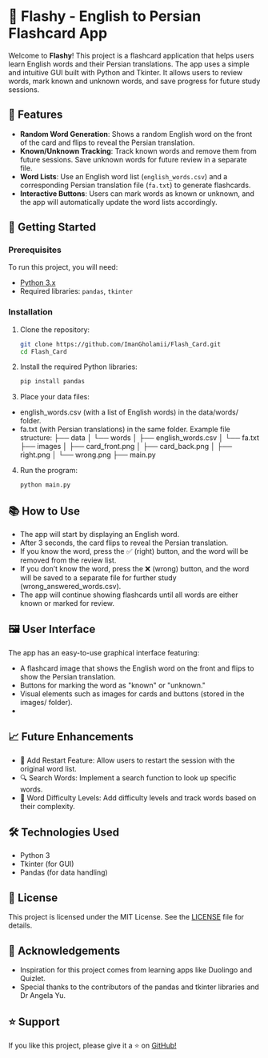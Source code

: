 # 📝 Flashy - English to Persian Flashcard App

Welcome to **Flashy**! This project is a flashcard application that helps users learn English words and their Persian translations. The app uses a simple and intuitive GUI built with Python and Tkinter. It allows users to review words, mark known and unknown words, and save progress for future study sessions.

## 🌟 Features

- **Random Word Generation**: Shows a random English word on the front of the card and flips to reveal the Persian translation.
- **Known/Unknown Tracking**: Track known words and remove them from future sessions. Save unknown words for future review in a separate file.
- **Word Lists**: Use an English word list (`english_words.csv`) and a corresponding Persian translation file (`fa.txt`) to generate flashcards.
- **Interactive Buttons**: Users can mark words as known or unknown, and the app will automatically update the word lists accordingly.

## 🚀 Getting Started

### Prerequisites

To run this project, you will need:
- [Python 3.x](https://www.python.org/downloads/)
- Required libraries: `pandas`, `tkinter`

### Installation

1. Clone the repository:
   ```sh
   git clone https://github.com/ImanGholamii/Flash_Card.git
   cd Flash_Card
2. Install the required Python libraries:
   ```sh
   pip install pandas
4. Place your data files:
- english_words.csv (with a list of English words) in the data/words/ folder.
- fa.txt (with Persian translations) in the same folder.
Example file structure:
    ├── data
    │   └── words
    │       ├── english_words.csv
    │       └── fa.txt
    ├── images
    │   ├── card_front.png
    │   ├── card_back.png
    │   ├── right.png
    │   └── wrong.png
    ├── main.py
4. Run the program:
   ```sh
   python main.py

## 📚 How to Use
- The app will start by displaying an English word.
- After 3 seconds, the card flips to reveal the Persian translation.
- If you know the word, press the ✅ (right) button, and the word will be removed from the review list.
- If you don’t know the word, press the ❌ (wrong) button, and the word will be saved to a separate file for further study (wrong_answered_words.csv).
- The app will continue showing flashcards until all words are either known or marked for review.
  
## 🖼️ User Interface
The app has an easy-to-use graphical interface featuring:

- A flashcard image that shows the English word on the front and flips to show the Persian translation.
- Buttons for marking the word as "known" or "unknown."
- Visual elements such as images for cards and buttons (stored in the images/ folder).
- 
## 📈 Future Enhancements
- 🔄 Add Restart Feature: Allow users to restart the session with the original word list.
- 🔍 Search Words: Implement a search function to look up specific words.
- 🔐 Word Difficulty Levels: Add difficulty levels and track words based on their complexity.    

## 🛠️ Technologies Used
- Python 3
- Tkinter (for GUI)
- Pandas (for data handling)

## 📜 License
This project is licensed under the MIT License. See the [LICENSE](https://github.com/ImanGholamii/Flash_Card/blob/main/LICENSE.txt) file for details.

## 🙌 Acknowledgements
- Inspiration for this project comes from learning apps like Duolingo and Quizlet.
- Special thanks to the contributors of the pandas and tkinter libraries and Dr Angela Yu.
## ⭐️ Support
If you like this project, please give it a ⭐️ on [GitHub!](ImanGholamii/Flash_Card)
